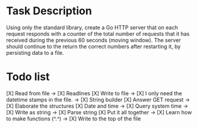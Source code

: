 # Task Description

Using only the standard library, create a Go HTTP server that on each request responds with a counter of the total number of requests that it has received during the previous 60 seconds (moving window). The server should continue to the return the correct numbers after restarting it, by persisting data to a file.

# Todo list
[X] Read from file
-> [X] Readlines
[X] Write to file
-> [X] I only need the datetime stamps in the file.
-> [X] String builder
[X] Answer GET request
-> [X] Elaborate the structures
[X] Date and time
-> [X] Query system time
-> [X] Write as string
-> [X] Parse string
[X] Put it all together
-> [X] Learn how to make functions (^.^)
-> [X] Write to the top of the file


